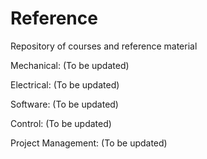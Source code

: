 # Reference
Repository of courses and reference material

Mechanical:
(To be updated)

Electrical:
(To be updated)

Software:
(To be updated)

Control:
(To be updated)

Project Management:
(To be updated)
